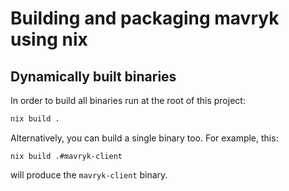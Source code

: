 <!--
   - SPDX-FileCopyrightText: 2022 Oxhead Alpha
   - SPDX-License-Identifier: LicenseRef-MIT-OA
   -->

# Building and packaging mavryk using nix

## Dynamically built binaries

In order to build all binaries run at the root of this project:
```bash
nix build .
```

Alternatively, you can build a single binary too.
For example, this:
```
nix build .#mavryk-client
```
will produce the `mavryk-client` binary.
